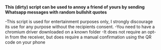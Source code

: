 **This (dirty) script can be used to annoy a friend of yours by sending Whatsapp messages with random bullshit quotes**

-This script is used for entertainment purposes only, I strongly discourage its use for any purpose without the recipients consent.
-You need to have a chromium driver downloaded on a known folder
-It does not require an opt-in from the receiver, but does require a manual confirmation using the QR code on your phone